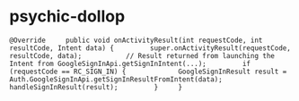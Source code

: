 # psychic-dollop
    @Override     public void onActivityResult(int requestCode, int resultCode, Intent data) {         super.onActivityResult(requestCode, resultCode, data);           // Result returned from launching the Intent from GoogleSignInApi.getSignInIntent(...);         if (requestCode == RC_SIGN_IN) {             GoogleSignInResult result = Auth.GoogleSignInApi.getSignInResultFromIntent(data);             handleSignInResult(result);         }     }
